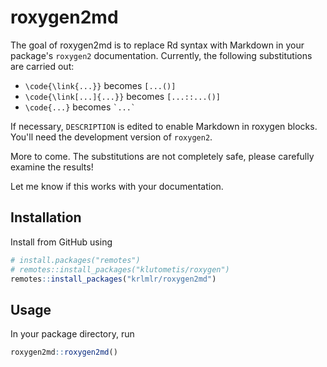 # roxygen2md

The goal of roxygen2md is to replace Rd syntax with Markdown
in your package's `roxygen2` documentation.
Currently, the following substitutions are carried out:

- `\code{\link{...}}` becomes `[...()]`
- `\code{\link[...]{...}}` becomes `[...::...()]`
- `\code{...}` becomes `` `...` ``

If necessary, `DESCRIPTION` is edited to enable Markdown in roxygen blocks.
You'll need the development version of `roxygen2`.

More to come. The substitutions are not completely safe,
please carefully examine the results!

Let me know if this works with your documentation.


## Installation

Install from GitHub using

```r
# install.packages("remotes")
# remotes::install_packages("klutometis/roxygen")
remotes::install_packages("krlmlr/roxygen2md")
```


## Usage

In your package directory, run

```r
roxygen2md::roxygen2md()
```

